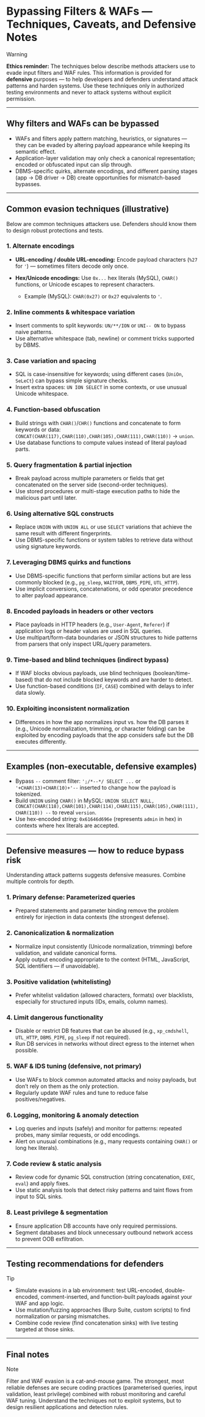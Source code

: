 # Bypassing Filters & WAFs — Techniques, Caveats, and Defensive Notes

> [!WARNING]
> **Ethics reminder:** The techniques below describe methods attackers use to evade input filters and WAF rules. This information is provided for **defensive** purposes — to help developers and defenders understand attack patterns and harden systems. Use these techniques only in authorized testing environments and never to attack systems without explicit permission.

---

## Why filters and WAFs can be bypassed

* WAFs and filters apply pattern matching, heuristics, or signatures — they can be evaded by altering payload appearance while keeping its semantic effect.
* Application-layer validation may only check a canonical representation; encoded or obfuscated input can slip through.
* DBMS-specific quirks, alternate encodings, and different parsing stages (app → DB driver → DB) create opportunities for mismatch-based bypasses.

---

## Common evasion techniques (illustrative)

Below are common techniques attackers use. Defenders should know them to design robust protections and tests.

### 1. Alternate encodings

* **URL-encoding / double URL-encoding:** Encode payload characters (`%27` for `'`) — sometimes filters decode only once.
* **Hex/Unicode encodings:** Use `0x...` hex literals (MySQL), `CHAR()` functions, or Unicode escapes to represent characters.

  * Example (MySQL): `CHAR(0x27)` or `0x27` equivalents to `'`.

### 2. Inline comments & whitespace variation

* Insert comments to split keywords: `UN/**/ION` or `UNI--
  ON` to bypass naive patterns.
* Use alternative whitespace (tab, newline) or comment tricks supported by DBMS.

### 3. Case variation and spacing

* SQL is case-insensitive for keywords; using different cases (`UniOn`, `SeLeCt`) can bypass simple signature checks.
* Insert extra spaces: `UN ION SELECT` in some contexts, or use unusual Unicode whitespace.

### 4. Function-based obfuscation

* Build strings with `CHAR()`/`CHR()` functions and concatenate to form keywords or data: `CONCAT(CHAR(117),CHAR(110),CHAR(105),CHAR(111),CHAR(110))` → `union`.
* Use database functions to compute values instead of literal payload parts.

### 5. Query fragmentation & partial injection

* Break payload across multiple parameters or fields that get concatenated on the server side (second-order techniques).
* Use stored procedures or multi-stage execution paths to hide the malicious part until later.

### 6. Using alternative SQL constructs

* Replace `UNION` with `UNION ALL` or use `SELECT` variations that achieve the same result with different fingerprints.
* Use DBMS-specific functions or system tables to retrieve data without using signature keywords.

### 7. Leveraging DBMS quirks and functions

* Use DBMS-specific functions that perform similar actions but are less commonly blocked (e.g., `pg_sleep`, `WAITFOR`, `DBMS_PIPE`, `UTL_HTTP`).
* Use implicit conversions, concatenations, or odd operator precedence to alter payload appearance.

### 8. Encoded payloads in headers or other vectors

* Place payloads in HTTP headers (e.g., `User-Agent`, `Referer`) if application logs or header values are used in SQL queries.
* Use multipart/form-data boundaries or JSON structures to hide patterns from parsers that only inspect URL/query parameters.

### 9. Time-based and blind techniques (indirect bypass)

* If WAF blocks obvious payloads, use blind techniques (boolean/time-based) that do not include blocked keywords and are harder to detect.
* Use function-based conditions (`IF`, `CASE`) combined with delays to infer data slowly.

### 10. Exploiting inconsistent normalization

* Differences in how the app normalizes input vs. how the DB parses it (e.g., Unicode normalization, trimming, or character folding) can be exploited by encoding payloads that the app considers safe but the DB executes differently.

---

## Examples (non-executable, defensive examples)

* Bypass `--` comment filter: `';/*--*/ SELECT ...` or `'+CHAR(13)+CHAR(10)+'--` inserted to change how the payload is tokenized.
* Build `UNION` using `CHAR()` in MySQL: `UNION SELECT NULL, CONCAT(CHAR(118),CHAR(101),CHAR(114),CHAR(115),CHAR(105),CHAR(111),CHAR(110)) --` to reveal `version`.
* Use hex-encoded string: `0x61646d696e` (represents `admin` in hex) in contexts where hex literals are accepted.

---

## Defensive measures — how to reduce bypass risk

Understanding attack patterns suggests defensive measures. Combine multiple controls for depth.

### 1. Primary defense: Parameterized queries

* Prepared statements and parameter binding remove the problem entirely for injection in data contexts (the strongest defense).

### 2. Canonicalization & normalization

* Normalize input consistently (Unicode normalization, trimming) before validation, and validate canonical forms.
* Apply output encoding appropriate to the context (HTML, JavaScript, SQL identifiers — if unavoidable).

### 3. Positive validation (whitelisting)

* Prefer whitelist validation (allowed characters, formats) over blacklists, especially for structured inputs (IDs, emails, column names).

### 4. Limit dangerous functionality

* Disable or restrict DB features that can be abused (e.g., `xp_cmdshell`, `UTL_HTTP`, `DBMS_PIPE`, `pg_sleep` if not required).
* Run DB services in networks without direct egress to the internet when possible.

### 5. WAF & IDS tuning (defensive, not primary)

* Use WAFs to block common automated attacks and noisy payloads, but don’t rely on them as the only protection.
* Regularly update WAF rules and tune to reduce false positives/negatives.

### 6. Logging, monitoring & anomaly detection

* Log queries and inputs (safely) and monitor for patterns: repeated probes, many similar requests, or odd encodings.
* Alert on unusual combinations (e.g., many requests containing `CHAR()` or long hex literals).

### 7. Code review & static analysis

* Review code for dynamic SQL construction (string concatenation, `EXEC`, `eval`) and apply fixes.
* Use static analysis tools that detect risky patterns and taint flows from input to SQL sinks.

### 8. Least privilege & segmentation

* Ensure application DB accounts have only required permissions.
* Segment databases and block unnecessary outbound network access to prevent OOB exfiltration.

---

## Testing recommendations for defenders

> [!TIP]
> * Simulate evasions in a lab environment: test URL-encoded, double-encoded, comment-inserted, and function-built payloads against your WAF and app logic.
> * Use mutation/fuzzing approaches (Burp Suite, custom scripts) to find normalization or parsing mismatches.
> * Combine code review (find concatenation sinks) with live testing targeted at those sinks.

---

## Final notes

> [!NOTE]
> Filter and WAF evasion is a cat-and-mouse game. The strongest, most reliable defenses are secure coding practices (parameterised queries, input validation, least privilege) combined with robust monitoring and careful WAF tuning. Understand the techniques not to exploit systems, but to design resilient applications and detection rules.
